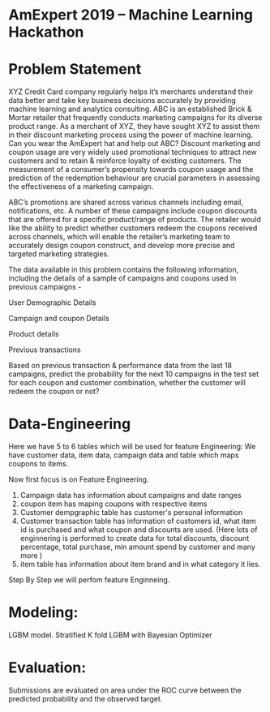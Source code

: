 # AmExpert 2019 – Machine Learning Hackathon
# Problem Statement
XYZ Credit Card company regularly helps it’s merchants understand their data better and take key business decisions accurately by providing machine learning and analytics consulting. ABC is an established Brick & Mortar retailer that frequently conducts marketing campaigns for its diverse product range. As a merchant of XYZ, they have sought XYZ to assist them in their discount marketing process using the power of machine learning. Can you wear the AmExpert hat and help out ABC?
Discount marketing and coupon usage are very widely used promotional techniques to attract new customers and to retain & reinforce loyalty of existing customers. The measurement of a consumer’s propensity towards coupon usage and the prediction of the redemption behaviour are crucial parameters in assessing the effectiveness of a marketing campaign.

ABC’s promotions are shared across various channels including email, notifications, etc. A number of these campaigns include coupon discounts that are offered for a specific product/range of products. The retailer would like the ability to predict whether customers redeem the coupons received across channels, which will enable the retailer’s marketing team to accurately design coupon construct, and develop more precise and targeted marketing strategies.

The data available in this problem contains the following information, including the details of a sample of campaigns and coupons used in previous campaigns -

User Demographic Details

Campaign and coupon Details

Product details

Previous transactions

Based on previous transaction & performance data from the last 18 campaigns, predict the probability for the next 10 campaigns in the test set for each coupon and customer combination, whether the customer will redeem the coupon or not?


# Data-Engineering

Here we have 5 to 6 tables which will be used for feature Engineering:
We have customer data, item data, campaign data and table which maps coupons to items.

Now first focus is on Feature Engineering.
1. Campaign data has information about campaigns and date ranges
2. coupon item has maping coupons with respective items
3. Customer dempgraphic table has customer's personal information
4. Customer transaction table has information of customers id, what item id is purchased and what coupon and discounts are used. (Here lots of enginnering is performed to create data for total discounts, discount percentage, total purchase, min amount spend by customer and many more )
5. item table has information about item brand and in what category it lies.

Step By Step we will perfom feature Enginneing. 

# Modeling:
LGBM model.
Stratified K fold LGBM with Bayesian Optimizer

# Evaluation:
Submissions are evaluated on area under the ROC curve between the predicted probability and the observed target.
